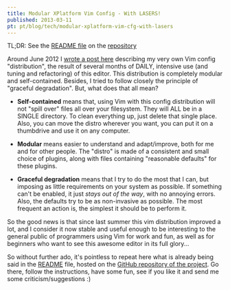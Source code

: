 ```yaml
---
title: Modular XPlatform Vim Config - With LASERS!
published: 2013-03-11
pt: pt/blog/tech/modular-xplatform-vim-cfg-with-lasers
---
```


TL;DR: See the [README file][1] on the [repository][2]

Around June 2012 I [wrote a post here][3] describing my very own Vim config "distribution",
the result of several months of DAILY, intensive use (and tuning and refactoring) of this editor.
This distribution is completely modular and self-contained.
Besides, I tried to follow closely the principle of "graceful degradation".
But, what does that all mean?

  * **Self-contained** means that, using Vim with this config distribution will not "spill over" files all over your filesystem.
    They will ALL be in a SINGLE directory. To clean everything up, just delete that single place.
    Also, you can move the distro wherever you want, you can put it on a thumbdrive and use it on any computer.

  * **Modular** means easier to understand and adapt/improve, both for me and for other people.
    The "distro" is made of a consistent and small choice of plugins, along with files containing "reasonable defaults" for these plugins.

  * **Graceful degradation** means that I try to do the most that I can, but imposing as little requirements on your system as possible.
    If something can't be enabled, it just _stays out of the way_, with no annoying errors.
    Also, the defaults try to be as non-invasive as possible.
    The most frequent an action is, the simplest it should be to perform it.

So the good news is that since last summer this vim distribution improved a lot,
and I consider it now stable and useful enough to be interesting to the general public of programmers using Vim for work and fun,
as well as for beginners who want to see this awesome editor in its full glory...

So without further ado, it's pointless to repeat here what is already being said in the [README][1] file,
hosted on the [GitHub repository of the project][2].
Go there, follow the instructions, have some fun, see if you like it and send me some criticism/suggestions :)

[1]: <https://github.com/joaopizani/modular-xplatform-vim-cfg/blob/master/README.md>
[2]: <https://github.com/joaopizani/modular-xplatform-vim-cfg>
[3]: </en/blog/tech/modular-xplatform-vim-cfg>
